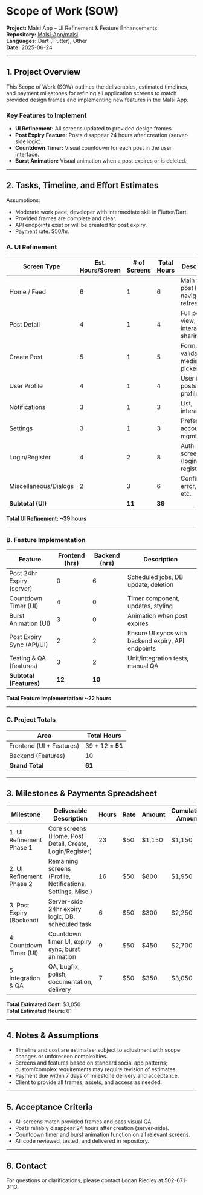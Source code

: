 # Scope of Work (SOW)  
**Project:** Malsi App – UI Refinement & Feature Enhancements  
**Repository:** [Malsi-App/malsi](https://github.com/Malsi-App/malsi)  
**Languages:** Dart (Flutter), Other  
**Date:** 2025-06-24

---

## 1. Project Overview

This Scope of Work (SOW) outlines the deliverables, estimated timelines, and payment milestones for refining all application screens to match provided design frames and implementing new features in the Malsi App.

### Key Features to Implement
- **UI Refinement:** All screens updated to provided design frames.
- **Post Expiry Feature:** Posts disappear 24 hours after creation (server-side logic).
- **Countdown Timer:** Visual countdown for each post in the user interface.
- **Burst Animation:** Visual animation when a post expires or is deleted.

---

## 2. Tasks, Timeline, and Effort Estimates

Assumptions:  
- Moderate work pace; developer with intermediate skill in Flutter/Dart.
- Provided frames are complete and clear.
- API endpoints exist or will be created for post expiry.
- Payment rate: $50/hr.

### A. UI Refinement

| Screen Type             | Est. Hours/Screen | # of Screens | Total Hours | Description                                       |
|-------------------------|-------------------|--------------|-------------|---------------------------------------------------|
| Home / Feed             | 6                 | 1            | 6           | Main feed, post list, navigation, refresh         |
| Post Detail             | 4                 | 1            | 4           | Full post view, interactions, sharing             |
| Create Post             | 5                 | 1            | 5           | Form, validation, media picker                    |
| User Profile            | 4                 | 1            | 4           | User info, posts, edit profile                    |
| Notifications           | 3                 | 1            | 3           | List, interactions                               |
| Settings                | 3                 | 1            | 3           | Preferences, account mgmt                        |
| Login/Register          | 4                 | 2            | 8           | Auth screens (login, register)                    |
| Miscellaneous/Dialogs   | 2                 | 3            | 6           | Confirm, error, toast, etc.                       |
| **Subtotal (UI)**       |                   | **11**       | **39**      |                                                   |

**Total UI Refinement: ~39 hours**

---

### B. Feature Implementation

| Feature                        | Frontend (hrs) | Backend (hrs) | Description                                              |
|--------------------------------|----------------|---------------|----------------------------------------------------------|
| Post 24hr Expiry (server)      | 0              | 6             | Scheduled jobs, DB update, deletion                      |
| Countdown Timer (UI)           | 4              | 0             | Timer component, updates, styling                        |
| Burst Animation (UI)           | 3              | 0             | Animation when post expires                              |
| Post Expiry Sync (API/UI)      | 2              | 2             | Ensure UI syncs with backend expiry, API endpoints        |
| Testing & QA (features)        | 3              | 2             | Unit/integration tests, manual QA                        |
| **Subtotal (Features)**        | **12**         | **10**        |                                                          |

**Total Feature Implementation: ~22 hours**

---

### C. Project Totals

| Area                 | Total Hours |
|----------------------|-------------|
| Frontend (UI + Features) | 39 + 12 = **51** |
| Backend (Features)       | 10         |
| **Grand Total**          | **61**     |

---

## 3. Milestones & Payments Spreadsheet

| Milestone                  | Deliverable Description                                             | Hours | Rate  | Amount  | Cumulative Amount | Due Upon                   |
|----------------------------|---------------------------------------------------------------------|-------|-------|---------|-------------------|----------------------------|
| 1. UI Refinement Phase 1   | Core screens (Home, Post Detail, Create, Login/Register)            | 23    | $50   | $1,150  | $1,150            | Completion & client review |
| 2. UI Refinement Phase 2   | Remaining screens (Profile, Notifications, Settings, Misc.)         | 16    | $50   | $800    | $1,950            | Completion & client review |
| 3. Post Expiry (Backend)   | Server-side 24hr expiry logic, DB, scheduled task                   | 6     | $50   | $300    | $2,250            | Feature tested             |
| 4. Countdown Timer (UI)    | Countdown timer UI, expiry sync, burst animation                    | 9     | $50   | $450    | $2,700            | Feature demo & approval    |
| 5. Integration & QA        | QA, bugfix, polish, documentation, delivery                         | 7     | $50   | $350    | $3,050            | Final sign-off             |

**Total Estimated Cost:** $3,050  
**Total Estimated Hours:** 61

---

## 4. Notes & Assumptions

- Timeline and cost are estimates; subject to adjustment with scope changes or unforeseen complexities.
- Screens and features based on standard social app patterns; custom/complex requirements may require revision of estimates.
- Payment due within 7 days of milestone delivery and acceptance.
- Client to provide all frames, assets, and access as needed.

---

## 5. Acceptance Criteria

- All screens match provided frames and pass visual QA.
- Posts reliably disappear 24 hours after creation (server-side).
- Countdown timer and burst animation function on all relevant screens.
- All code reviewed, tested, and delivered in repository.

---

## 6. Contact

For questions or clarifications, please contact Logan Riedley at 502-671-3113.
